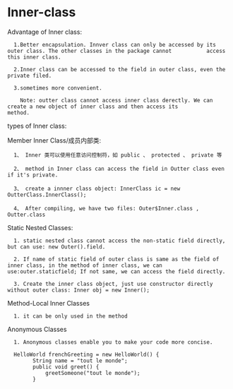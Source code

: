 # Inner-class

Advantage of Inner class:

      1.Better encapsulation. Innver class can only be accessed by its outer class. The other classes in the package cannot           access this inner class.

      2.Inner class can be accessed to the field in outer class, even the private filed.

      3.sometimes more convenient.

        Note: outter class cannot access inner class derectly. We can create a new object of inner class and then access its          method.

types of Inner class:

   Member Inner Class/成员内部类:

      1、 Inner 类可以使用任意访问控制符，如 public 、 protected 、 private 等

      2、 method in Inner class can access the field in Outter class even if it's private.

      3、 create a innner class object: InnerClass ic = new OutterClass.InnerClass();

      4、 After compiling, we have two files: Outer$Inner.class , Outter.class


   Static Nested Classes:

      1. static nested class cannot access the non-static field directly, but can use: new Outer().field.

      2. If name of static field of outer class is same as the field of inner class, in the method of inner class, we can           use:outer.staticfield; If not same, we can access the field directly.

      3. Create the inner class object, just use constructor directly without outer class: Inner obj = new Inner();

   Method-Local Inner Classes
   
      1. it can be only used in the method


   Anonymous Classes
   
      1. Anonymous classes enable you to make your code more concise. 

      HelloWorld frenchGreeting = new HelloWorld() {
            String name = "tout le monde";
            public void greet() {
                greetSomeone("tout le monde");
            }
